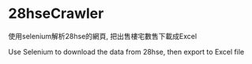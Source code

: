 # 28hseCrawler
使用selenium解析28hse的網頁, 把出售樓宅數售下載成Excel

Use Selenium to download the data from 28hse, then export to Excel file
